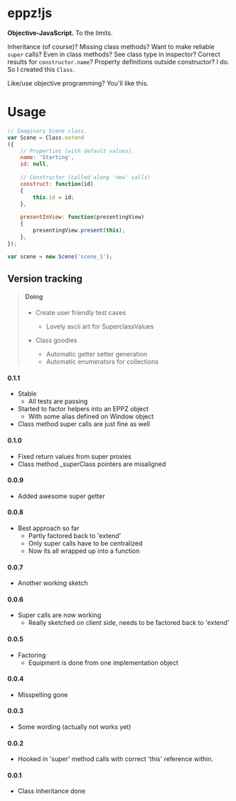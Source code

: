 eppz!js
=======

**Objective-JavaScript.** To the limits. 

Inheritance (of course)? Missing class methods? Want to make reliable `super` calls? Even in class methods? See class type in inspector? Correct results for `constructor.name`? Property definitions outside constructor? I do. So I created this `Class`.

Like/use objective programming? You'll like this.


# Usage

```JavaScript
// Imaginary Scene class.
var Scene = Class.extend
({
    // Properties (with default values).
    name: 'Starting',
    id: null,
    
    // Constructor (called along 'new' calls)
    construct: function(id)
    {
        this.id = id;
    },
    
    presentInView: function(presentingView)
    {
        presentingView.present(this);
    },
});

var scene = new Scene('scene_1');
```


## Version tracking

> #### Doing
>
> + Create user friendly test cases
>   + Lovely ascii art for SuperclassValues
>
> + Class goodies
>   + Automatic getter setter generation
>   + Automatic enumerators for collections


#### 0.1.1

+ Stable
    + All tests are passing
+ Started to factor helpers into an EPPZ object
    + With some alias defined on Window object
+ Class method super calls are just fine as well


#### 0.1.0

+ Fixed return values from super proxies
+ Class method _superClass pointers are misaligned


#### 0.0.9

+ Added awesome super getter


#### 0.0.8

+ Best approach so far
    + Partly factored back to 'extend'
    + Only super calls have to be centralized
    + Now its all wrapped up into a function


#### 0.0.7

+ Another working sketch


#### 0.0.6

+ Super calls are now working
    + Really sketched on client side, needs to be factored back to 'extend'


#### 0.0.5

+ Factoring
    + Equipment is done from one implementation object


#### 0.0.4

+ Misspelling gone


#### 0.0.3

+ Some wording (actually not works yet)
 

#### 0.0.2

+ Hooked in 'super' method calls with correct 'this' reference within.


#### 0.0.1

+ Class inheritance done
